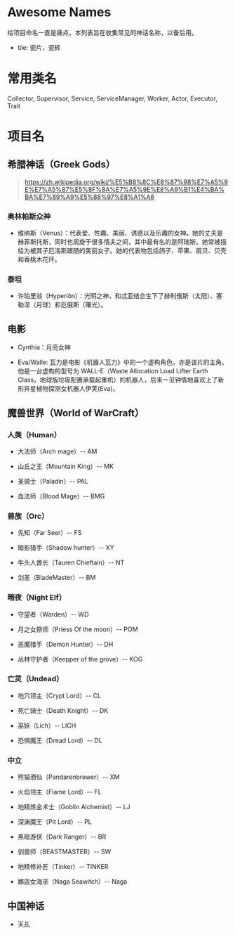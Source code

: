 # Awesome Names

给项目命名一直是痛点，本列表旨在收集常见的神话名称，以备后用。

- tile: 瓷片，瓷砖

# 常用类名

Collector, Supervisor, Service, ServiceManager, Worker, Actor, Executor, Trait

# 项目名

## 希腊神话（Greek Gods）

> https://zh.wikipedia.org/wiki/%E5%B8%8C%E8%87%98%E7%A5%9E%E7%A5%87%E5%8F%8A%E7%A5%9E%E8%A9%B1%E4%BA%BA%E7%89%A9%E5%88%97%E8%A1%A8

### 奥林帕斯众神

- 维纳斯（Venus）：代表爱、性趣、美丽、诱惑以及乐趣的女神。她的丈夫是赫菲斯托斯，同时也周旋于很多情夫之间，其中最有名的是阿瑞斯。她常被描绘为被其子厄洛斯跟随的美丽女子。她的代表物包括鸽子、苹果、扇贝、贝壳和香桃木花环。

### 泰坦

- 许珀里翁（Hyperiôn）：光明之神，和忒亚结合生下了赫利俄斯（太阳）、塞勒涅（月球）和厄俄斯（曙光）。

## 电影

- Cynthia：月亮女神

- Eva/Walle: 瓦力是电影《机器人瓦力》中的一个虚构角色，亦是该片的主角。他是一台虚构的型号为 WALL-E（Waste Allocation Load Lifter Earth Class，地球版垃圾配置承载起重机）的机器人，后来一见钟情地喜欢上了新形异星植物探测女机器人伊芙(Eva)。

## 魔兽世界（World of WarCraft）

### 人类（Human）

- 大法师（Arch mage）-- AM

- 山丘之王（Mountain King）-- MK

- 圣骑士（Paladin）-- PAL

- 血法师（Blood Mage）-- BMG

### 兽族（Orc）

- 先知（Far Seer）-- FS

- 暗影猎手（Shadow hunter）-- XY

- 牛头人酋长（Tauren Chieftain）-- NT

- 剑圣（BladeMaster）-- BM

### 暗夜（Night Elf）

- 守望者（Warden）-- WD

- 月之女祭师（Priess Of the moon）-- POM

- 恶魔猎手（Demon Hunter）-- DH

- 丛林守护者（Keepper of the grove）-- KOG

### 亡灵（Undead）

- 地穴领主（Crypt Lord）-- CL

- 死亡骑士（Death Knight）-- DK

- 巫妖（Lich）-- LICH

- 恐惧魔王（Dread Lord）-- DL

### 中立

- 熊猫酒仙（Pandarenbrewer）-- XM

- 火焰领主（Flame Lord）-- FL

- 地精炼金术士（Goblin Alchemist）-- LJ

- 深渊魔王（Pit Lord）-- PL

- 黑暗游侠（Dark Ranger）-- BR

- 驯兽师（BEASTMASTER）-- SW

- 地精修补匠（Tinker）-- TINKER

- 娜迦女海巫（Naga Seawitch）-- Naga

## 中国神话

- 天乩
